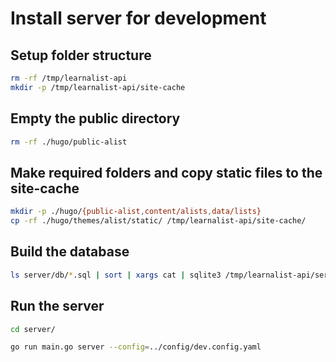 # Install server for development

## Setup folder structure

```sh
rm -rf /tmp/learnalist-api
mkdir -p /tmp/learnalist-api/site-cache
```

## Empty the public directory

```sh
rm -rf ./hugo/public-alist
```

## Make required folders and copy static files to the site-cache

```sh
mkdir -p ./hugo/{public-alist,content/alists,data/lists}
cp -rf ./hugo/themes/alist/static/ /tmp/learnalist-api/site-cache/
```

##  Build the database
```sh
ls server/db/*.sql | sort | xargs cat | sqlite3 /tmp/learnalist-api/server.db
```


##  Run the server
```sh
cd server/
```

```sh
go run main.go server --config=../config/dev.config.yaml
```

